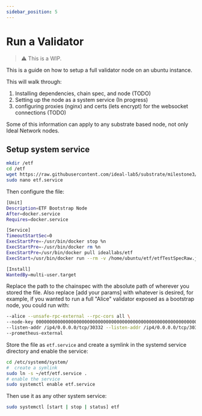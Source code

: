 ```yaml
---
sidebar_position: 5
---
```


# Run a Validator

> :warning: This is a WIP.

This is a guide on how to setup a full validator node on an ubuntu instance.

This will walk through:

1. Installing dependencies, chain spec, and node (TODO)
2. Setting up the node as a system service (In progress)
3. configuring proxies (nginx) and certs (lets encrypt) for the websocket connections (TODO)

Some of this information can apply to any substrate based node, not only Ideal Network nodes.

## Setup system service

```bash
mkdir /etf
cd /etf
wget https://raw.githubusercontent.com/ideal-lab5/substrate/milestone3/etfTestSpecRaw.json
sudo nano etf.service

```

Then configure the file:

```bash
[Unit]
Description=ETF Bootstrap Node
After=docker.service
Requires=docker.service

[Service]
TimeoutStartSec=0
ExecStartPre=-/usr/bin/docker stop %n
ExecStartPre=-/usr/bin/docker rm %n
ExecStartPre=/usr/bin/docker pull ideallabs/etf
ExecStart=/usr/bin/docker run --rm -v /home/ubuntu/etf/etfTestSpecRaw.json:/data/chainspec.json  -p 9944:9944 -p 30333:30333 -p 9615:9615 ideallabs/etf  --chain=/data/chainspec.json [add your params]

[Install]
WantedBy=multi-user.target
```

Replace the path to the chainspec with the absolute path of wherever you stored the file. Also replace [add your params] with whatever is desired, for example, if you wanted to run a full "Alice" validator exposed as a bootstrap node, you could run with:

```bash
--alice --unsafe-rpc-external --rpc-cors all \
--node-key 0000000000000000000000000000000000000000000000000000000000000001 \
--listen-addr /ip4/0.0.0.0/tcp/30332 --listen-addr /ip4/0.0.0.0/tcp/30333/ws \
--prometheus-external
```

Store the file as `etf.service` and create a symlink in the systemd service directory and enable the service:

```bash
cd /etc/systemd/system/
#  create a symlink
sudo ln -s ~/etf/etf.service .
# enable the service
sudo systemctl enable etf.service
```

Then use it as any other system service:

```bash
sudo systemctl [start | stop | status] etf
```
